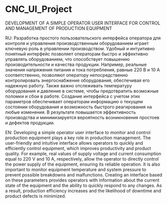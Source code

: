 # CNC_UI_Project
DEVELOPMENT OF A SIMPLE OPERATOR USER INTERFACE FOR CONTROL AND MANAGEMENT OF PRODUCTION EQUIPMENT

RU:
Разработка простого пользовательского интерфейса оператора для контроля и управления производственным оборудованием играет ключевую роль в управлении производством. Удобный и интуитивно понятный интерфейс позволяет операторам быстро и эффективно управлять оборудованием, что способствует повышению производительности и качества продукции. Например, реальные значения напряжения питания и тока потребления, равные 220 В и 10 А соответственно, позволяют оператору непосредственно контролировать энергоснабжение оборудования, обеспечивая его надежную работу. Также важно отслеживать температуру оборудования и давление в системе, чтобы предотвратить возможные поломки и сбои в работе. Создание интерфейса с учетом этих параметров обеспечивает операторам информацию о текущем состоянии оборудования и возможность быстрого реагирования на любые изменения. В результате повышается эффективность производства и минимизируется вероятность возникновения простоев и дефектов продукции.

EN:
Developing a simple operator user interface to monitor and control production equipment plays a key role in production management. The user-friendly and intuitive interface allows operators to quickly and efficiently control equipment, which improves productivity and product quality. For example, real values of supply voltage and current consumption equal to 220 V and 10 A, respectively, allow the operator to directly control the power supply of the equipment, ensuring its reliable operation. It is also important to monitor equipment temperature and system pressure to prevent possible breakdowns and malfunctions. Creating an interface based on these parameters provides operators with information about the current state of the equipment and the ability to quickly respond to any changes. As a result, production efficiency increases and the likelihood of downtime and product defects is minimized.
